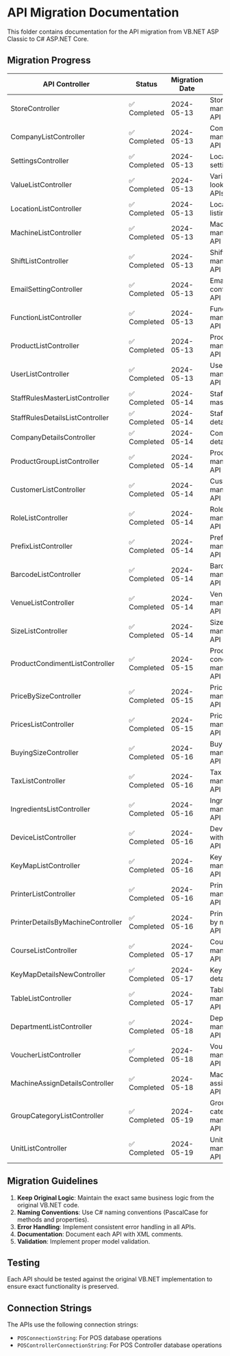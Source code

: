 # API Migration Documentation

This folder contains documentation for the API migration from VB.NET ASP Classic to C# ASP.NET Core.

## Migration Progress

| API Controller | Status | Migration Date | Notes |
|----------------|--------|---------------|-------|
| StoreController | ✅ Completed | 2024-05-13 | Store/Location management API |
| CompanyListController | ✅ Completed | 2024-05-13 | Company management API |
| SettingsController | ✅ Completed | 2024-05-13 | Location settings API |
| ValueListController | ✅ Completed | 2024-05-13 | Various lookup value APIs |
| LocationListController | ✅ Completed | 2024-05-13 | Location listing APIs |
| MachineListController | ✅ Completed | 2024-05-13 | Machine management API |
| ShiftListController | ✅ Completed | 2024-05-13 | Shift management API |
| EmailSettingController | ✅ Completed | 2024-05-13 | Email configuration API |
| FunctionListController | ✅ Completed | 2024-05-13 | Function management API |
| ProductListController | ✅ Completed | 2024-05-13 | Product management API |
| UserListController | ✅ Completed | 2024-05-13 | User management API |
| StaffRulesMasterListController | ✅ Completed | 2024-05-14 | Staff rules master API |
| StaffRulesDetailsListController | ✅ Completed | 2024-05-14 | Staff rules details API |
| CompanyDetailsController | ✅ Completed | 2024-05-14 | Company details API |
| ProductGroupListController | ✅ Completed | 2024-05-14 | Product group management API |
| CustomerListController | ✅ Completed | 2024-05-14 | Customer management API |
| RoleListController | ✅ Completed | 2024-05-14 | Role management API |
| PrefixListController | ✅ Completed | 2024-05-14 | Prefix management API |
| BarcodeListController | ✅ Completed | 2024-05-14 | Barcode management API |
| VenueListController | ✅ Completed | 2024-05-14 | Venue management API |
| SizeListController | ✅ Completed | 2024-05-14 | Size management API |
| ProductCondimentListController | ✅ Completed | 2024-05-15 | Product condiment management API |
| PriceBySizeController | ✅ Completed | 2024-05-15 | Price by size management API |
| PricesListController | ✅ Completed | 2024-05-15 | Prices list management API |
| BuyingSizeController | ✅ Completed | 2024-05-16 | Buying size management API |
| TaxListController | ✅ Completed | 2024-05-16 | Tax management API |
| IngredientsListController | ✅ Completed | 2024-05-16 | Ingredients management API |
| DeviceListController | ✅ Completed | 2024-05-16 | Device list with payments API |
| KeyMapListController | ✅ Completed | 2024-05-16 | Key map management API |
| PrinterListController | ✅ Completed | 2024-05-16 | Printer management API |
| PrinterDetailsByMachineController | ✅ Completed | 2024-05-16 | Printer details by machine API |
| CourseListController | ✅ Completed | 2024-05-17 | Course management API |
| KeyMapDetailsNewController | ✅ Completed | 2024-05-17 | Key map details API |
| TableListController | ✅ Completed | 2024-05-17 | Table management API |
| DepartmentListController | ✅ Completed | 2024-05-18 | Department management API |
| VoucherListController | ✅ Completed | 2024-05-18 | Voucher management API |
| MachineAssignDetailsController | ✅ Completed | 2024-05-18 | Machine assign details API |
| GroupCategoryListController | ✅ Completed | 2024-05-19 | Group category management API |
| UnitListController | ✅ Completed | 2024-05-19 | Unit management API |

## Migration Guidelines

1. **Keep Original Logic**: Maintain the exact same business logic from the original VB.NET code.
2. **Naming Conventions**: Use C# naming conventions (PascalCase for methods and properties).
3. **Error Handling**: Implement consistent error handling in all APIs.
4. **Documentation**: Document each API with XML comments.
5. **Validation**: Implement proper model validation.

## Testing

Each API should be tested against the original VB.NET implementation to ensure exact functionality is preserved.

## Connection Strings

The APIs use the following connection strings:
- `POSConnectionString`: For POS database operations
- `POSControllerConnectionString`: For POS Controller database operations 